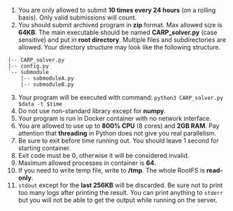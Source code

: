 1. You are only allowed to submit **10 times every 24 hours** (on a rolling basis). Only valid submissions will count.
2. You should submit archived program in **zip** format. Max allowed size is **64KB**. The main executable should be named **CARP_solver.py** (case sensitive) and put in **root directory**. Multiple files and subdirectories are allowed. Your directory structure may look like the following structure.
```
|-- CARP_solver.py
|-- config.py
`-- submodule
    |-- submoduleA.py
    |-- submoduleB.py

```
3. Your program will be executed with command: `python3 CARP_solver.py $data -t $time`
4. Do not use non-standard library except for **numpy**.
5. Your program is run in Docker container with no network interface.
6. You are allowed to use up to **800% CPU** (8 cores) and **2GB RAM**. Pay attention that **threading** in Python does not give you real parallelism.
7. Be sure to exit before time running out. You should leave 1 second for starting container.
8. Exit code must be 0, otherwise it will be considered invalid.
9. Maximum allowed processes in container is **64**.
10. If you need to write temp file, write to **/tmp**. The whole RootFS is **read-only**.
11. `stdout` except for the **last 256KB** will be discarded. Be sure not to print too many logs after printing the result. You can print anything to `stderr` but you will not be able to get the output while running on the server.
